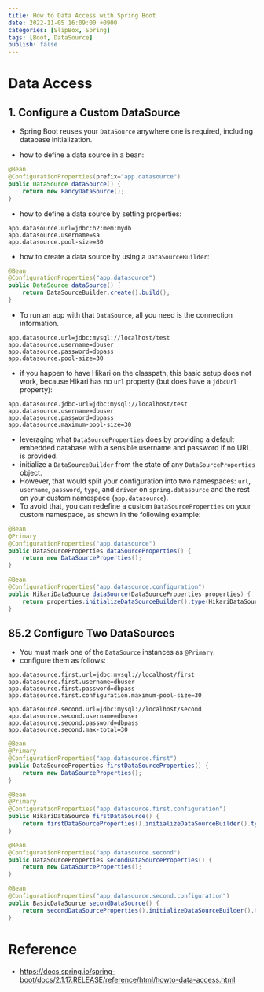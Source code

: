 ```yaml
---
title: How to Data Access with Spring Boot
date: 2022-11-05 16:09:00 +0900
categories: [SlipBox, Spring]
tags: [Boot, DataSource]
publish: false
---
```

# Data Access
## 1. Configure a Custom DataSource
- Spring Boot reuses your `DataSource` anywhere one is required, including database initialization.

- how to define a data source in a bean:

```java
@Bean
@ConfigurationProperties(prefix="app.datasource")
public DataSource dataSource() {
	return new FancyDataSource();
}
```

- how to define a data source by setting properties:

```
app.datasource.url=jdbc:h2:mem:mydb
app.datasource.username=sa
app.datasource.pool-size=30
```

- how to create a data source by using a `DataSourceBuilder`:

```java
@Bean
@ConfigurationProperties("app.datasource")
public DataSource dataSource() {
	return DataSourceBuilder.create().build();
}
```

- To run an app with that `DataSource`, all you need is the connection information.

```
app.datasource.url=jdbc:mysql://localhost/test
app.datasource.username=dbuser
app.datasource.password=dbpass
app.datasource.pool-size=30
```

- if you happen to have Hikari on the classpath, this basic setup does not work, because Hikari has no `url` property (but does have a `jdbcUrl` property):

```
app.datasource.jdbc-url=jdbc:mysql://localhost/test
app.datasource.username=dbuser
app.datasource.password=dbpass
app.datasource.maximum-pool-size=30
```

- leveraging what `DataSourceProperties` does by providing a default embedded database with a sensible username and password if no URL is provided.
- initialize a `DataSourceBuilder` from the state of any `DataSourceProperties` object.
- However, that would split your configuration into two namespaces: `url`, `username`, `password`, `type`, and `driver` on `spring.datasource` and the rest on your custom namespace (`app.datasource`). 
- To avoid that, you can redefine a custom `DataSourceProperties` on your custom namespace, as shown in the following example:

```java
@Bean
@Primary
@ConfigurationProperties("app.datasource")
public DataSourceProperties dataSourceProperties() {
	return new DataSourceProperties();
}

@Bean
@ConfigurationProperties("app.datasource.configuration")
public HikariDataSource dataSource(DataSourceProperties properties) {
	return properties.initializeDataSourceBuilder().type(HikariDataSource.class).build();
}
```

## 85.2 Configure Two DataSources
- You must mark one of the `DataSource` instances as `@Primary`.
- configure them as follows:

```
app.datasource.first.url=jdbc:mysql://localhost/first
app.datasource.first.username=dbuser
app.datasource.first.password=dbpass
app.datasource.first.configuration.maximum-pool-size=30

app.datasource.second.url=jdbc:mysql://localhost/second
app.datasource.second.username=dbuser
app.datasource.second.password=dbpass
app.datasource.second.max-total=30
```

```java
@Bean
@Primary
@ConfigurationProperties("app.datasource.first")
public DataSourceProperties firstDataSourceProperties() {
	return new DataSourceProperties();
}

@Bean
@Primary
@ConfigurationProperties("app.datasource.first.configuration")
public HikariDataSource firstDataSource() {
	return firstDataSourceProperties().initializeDataSourceBuilder().type(HikariDataSource.class).build();
}

@Bean
@ConfigurationProperties("app.datasource.second")
public DataSourceProperties secondDataSourceProperties() {
	return new DataSourceProperties();
}

@Bean
@ConfigurationProperties("app.datasource.second.configuration")
public BasicDataSource secondDataSource() {
	return secondDataSourceProperties().initializeDataSourceBuilder().type(BasicDataSource.class).build();
}
```

# Reference
- https://docs.spring.io/spring-boot/docs/2.1.17.RELEASE/reference/html/howto-data-access.html